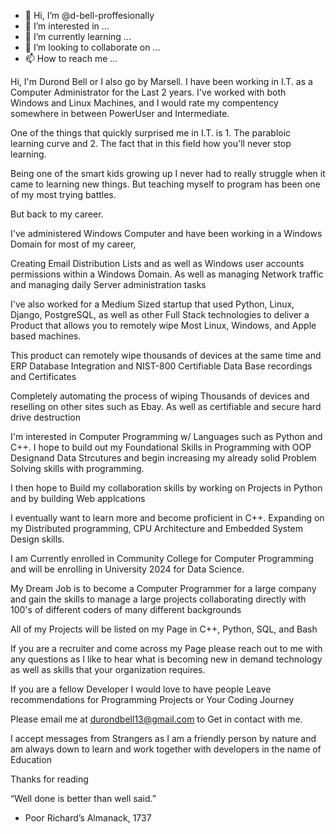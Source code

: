 - 👋 Hi, I’m @d-bell-proffesionally
- 👀 I’m interested in ...
- 🌱 I’m currently learning ...
- 💞️ I’m looking to collaborate on ...
- 📫 How to reach me ...

<!---
d-bell-proffesionally/d-bell-proffesionally is a ✨ special ✨ repository because its `README.md` (this file) appears on your GitHub profile.
You can click the Preview link to take a look at your changes.
--->
Hi, I'm Durond Bell or I also go by Marsell. I have been working in I.T. as a Computer Administrator for the Last 2 years. I've worked with both Windows and Linux Machines, and I would rate my compentency somewhere in between PowerUser and Intermediate. 

One of the things that quickly surprised me in I.T. is 1. The parabloic learning curve and 2. The fact that in this field how you'll never stop learning.

Being one of the smart kids growing up I never had to really struggle when it came to learning new things. But teaching myself to program has been one of my most trying battles.

But back to my career.

I've administered Windows Computer and have been working in a Windows Domain for most of my career, 

Creating Email Distribution Lists and as well as Windows user accounts permissions within a Windows Domain. As well as managing Network traffic and managing daily Server administration tasks

I've also worked for a Medium Sized startup that used Python, Linux, Django, PostgreSQL, as well as other Full Stack technologies to deliver a Product that allows you to remotely wipe Most Linux, Windows, and Apple based machines.

This product can remotely wipe thousands of devices at the same time and ERP Database Integration and  NIST-800 Certifiable Data Base recordings and Certificates  

Completely automating the process of wiping Thousands of devices and reselling on other sites such as Ebay. As well as certifiable and secure hard drive destruction

I'm interested in Computer Programming w/ Languages such as Python and C++. I hope to build out my Foundational Skills in Programming with OOP Designand Data Strcutures and begin increasing my already solid Problem Solving skills with programming.

I then hope to Build my collaboration skills by working on Projects in Python and by building Web applcations

I eventually want to learn more and become proficient in C++. Expanding on my Distributed programming, CPU Architecture and Embedded System Design skills.

I am Currently enrolled in Community College for Computer Programming and will be enrolling in University 2024 for Data Science.

My Dream Job is to become a Computer Programmer for a large company and gain the skills to manage a large projects collaborating directly with 100's  of different coders of many different backgrounds

All of my Projects will be listed on my Page in C++, Python, SQL, and Bash

If you are a recruiter and come across my Page please reach out to me with any questions as I like to hear what is becoming new in demand technology as well as skills that your organization requires.

If you are a fellow Developer I would love to have people Leave recommendations for Programming Projects or Your Coding Journey

Please email me at durondbell13@gmail.com to Get in contact with me.

I accept messages from Strangers as I am a friendly person by nature and am always down to learn and work together with developers in the name of Education

Thanks for reading

“Well done is better than well said.”
- Poor Richard’s Almanack, 1737

